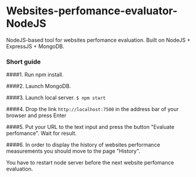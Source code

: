 # Websites-perfomance-evaluator-NodeJS
NodeJS-based tool for websites perfomance evaluation. Built on NodeJS + ExpressJS + MongoDB.

### Short guide
####1. Run npm install.

####2. Launch MongoDB.

####3. Launch local server.
```$ npm start```

####4. Drop the link ```http://localhost:7500``` in the address bar of your browser and press Enter

####5. Put your URL to the text input and press the button "Evaluate perfomance". Wait for result.

####6. In order to display the history of websites performance measurements you should move to the page "History".

You have to restart node server before the next website perfomance evaluation.
